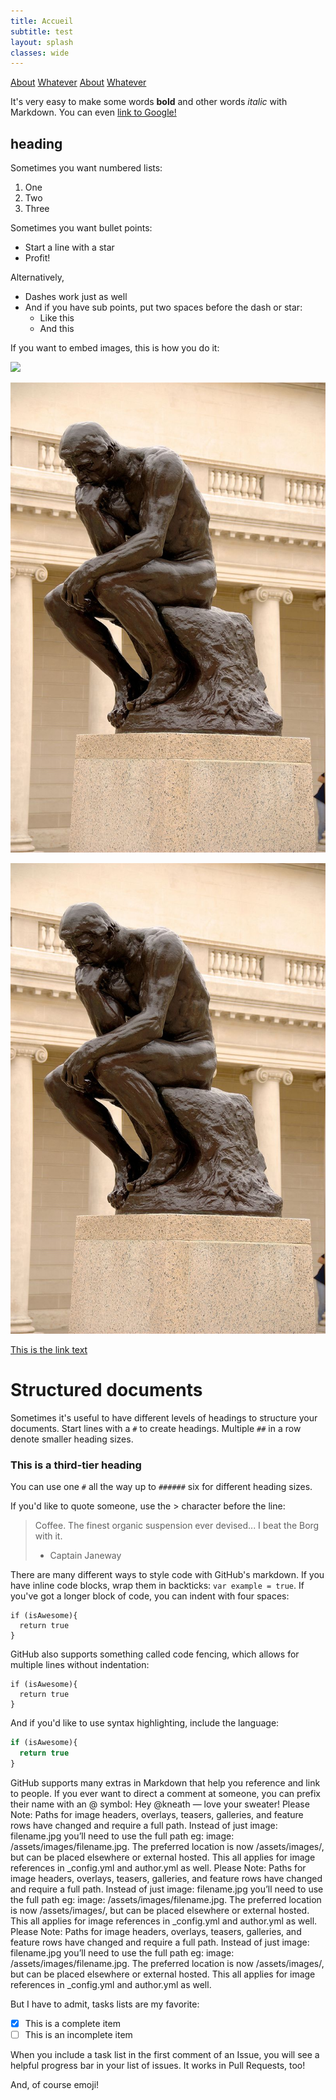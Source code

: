 ```yaml
---
title: Accueil
subtitle: test
layout: splash
classes: wide
---
```



[About](https://gverez.github.io/about) [Whatever](https://gverez.github.io/random) [About](https://gverez.github.io/about) [Whatever](https://gverez.github.io/random)


It's very easy to make some words **bold** and other words *italic* with Markdown. You can even [link to Google!](http://google.com)

## heading<a name="headin"></a>

Sometimes you want numbered lists:

1. One
2. Two
3. Three

Sometimes you want bullet points:

* Start a line with a star
* Profit!

Alternatively,

- Dashes work just as well
- And if you have sub points, put two spaces before the dash or star:
  - Like this
  - And this
  
  

If you want to embed images, this is how you do it:

[<img src="https://cdn.iconscout.com/icon/free/png-256/small-diamond-geometric-blue-38006.png">](http://google.com/)

[<img src="Images/image_test.jpg">](http://google.com/)


![](Images/image_test.jpg)


[This is the link text](#headin)







# Structured documents

Sometimes it's useful to have different levels of headings to structure your documents. Start lines with a `#` to create headings. Multiple `##` in a row denote smaller heading sizes.

### This is a third-tier heading

You can use one `#` all the way up to `######` six for different heading sizes.

If you'd like to quote someone, use the > character before the line:

> Coffee. The finest organic suspension ever devised... I beat the Borg with it.
> - Captain Janeway





There are many different ways to style code with GitHub's markdown. If you have inline code blocks, wrap them in backticks: `var example = true`.  If you've got a longer block of code, you can indent with four spaces:

    if (isAwesome){
      return true
    }

GitHub also supports something called code fencing, which allows for multiple lines without indentation:

```
if (isAwesome){
  return true
}
```

And if you'd like to use syntax highlighting, include the language:

```javascript
if (isAwesome){
  return true
}
```




GitHub supports many extras in Markdown that help you reference and link to people. If you ever want to direct a comment at someone, you can prefix their name with an @ symbol: Hey @kneath — love your sweater! Please Note: Paths for image headers, overlays, teasers, galleries, and feature rows have changed and require a full path. Instead of just image: filename.jpg you’ll need to use the full path eg: image: /assets/images/filename.jpg. The preferred location is now /assets/images/, but can be placed elsewhere or external hosted. This all applies for image references in _config.yml and author.yml as well. Please Note: Paths for image headers, overlays, teasers, galleries, and feature rows have changed and require a full path. Instead of just image: filename.jpg you’ll need to use the full path eg: image: /assets/images/filename.jpg. The preferred location is now /assets/images/, but can be placed elsewhere or external hosted. This all applies for image references in _config.yml and author.yml as well. Please Note: Paths for image headers, overlays, teasers, galleries, and feature rows have changed and require a full path. Instead of just image: filename.jpg you’ll need to use the full path eg: image: /assets/images/filename.jpg. The preferred location is now /assets/images/, but can be placed elsewhere or external hosted. This all applies for image references in _config.yml and author.yml as well.

But I have to admit, tasks lists are my favorite:

- [x] This is a complete item
- [ ] This is an incomplete item

When you include a task list in the first comment of an Issue, you will see a helpful progress bar in your list of issues. It works in Pull Requests, too!

And, of course emoji!




